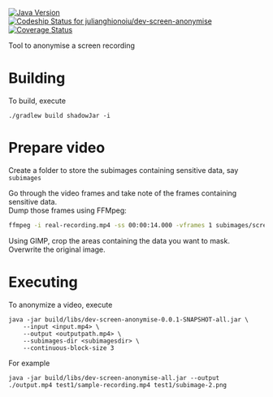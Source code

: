 [![Java Version](http://img.shields.io/badge/Java-1.8-blue.svg)](http://www.oracle.com/technetwork/java/javase/downloads/jdk8-downloads-2133151.html)
[![Codeship Status for julianghionoiu/dev-screen-anonymise](https://img.shields.io/codeship/a55a8330-4133-0135-7b7d-4ab391348566/master.svg)](https://codeship.com/projects/230067)
[![Coverage Status](https://coveralls.io/repos/github/julianghionoiu/dev-screen-anonymise/badge.svg?branch=master)](https://coveralls.io/github/julianghionoiu/dev-screen-anonymise?branch=master)

Tool to anonymise a screen recording

# Building

To build, execute

```
./gradlew build shadowJar -i 
```

# Prepare video

Create a folder to store the subimages containing sensitive data, say `subimages`

Go through the video frames and take note of the frames containing sensitive data.  
Dump those frames using FFMpeg:
```bash
ffmpeg -i real-recording.mp4 -ss 00:00:14.000 -vframes 1 subimages/screen.png
```

Using GIMP, crop the areas containing the data you want to mask. Overwrite the original image.


# Executing

To anonymize a video, execute

```
java -jar build/libs/dev-screen-anonymise-0.0.1-SNAPSHOT-all.jar \
    --input <input.mp4> \
    --output <outputpath.mp4> \
    --subimages-dir <subimagesdir> \
    --continuous-block-size 3
```

For example

```
java -jar build/libs/dev-screen-anonymise-all.jar --output ./output.mp4 test1/sample-recording.mp4 test1/subimage-2.png
```